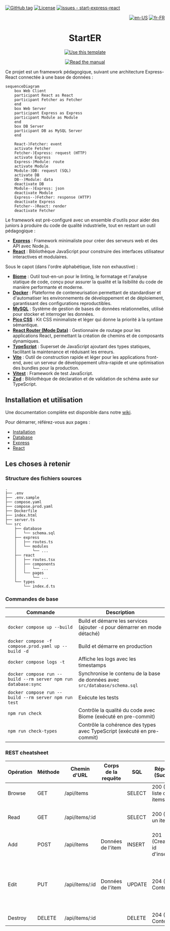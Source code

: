 [![GitHub tag](https://img.shields.io/github/tag/rocambille/start-express-react?include_prereleases=&sort=semver&color=white)](https://github.com/rocambille/start-express-react/tags/)
[![License](https://img.shields.io/badge/license-MIT-white)](https://github.com/rocambille/start-express-react/blob/main/LICENSE.md)
[![issues - start-express-react](https://img.shields.io/github/issues/rocambille/start-express-react)](https://github.com/rocambille/start-express-react/issues)

<div align="right">

[![en-US](https://img.shields.io/badge/lang-en--US-white.svg)](./README.en-US.md)
[![fr-FR](https://img.shields.io/badge/lang-fr--FR-green.svg)](./README.md)

</div>

<div align="center">
    
# StartER

[![Use this template](https://img.shields.io/badge/Démarrer-Use_this_template-2ea44f?style=for-the-badge)](https://github.com/rocambille/start-express-react/generate)

[![Read the manual](https://img.shields.io/badge/Apprendre-Read_the_manual-blue?style=for-the-badge)](https://github.com/rocambille/start-express-react/wiki)

</div>

Ce projet est un framework pédagogique, suivant une architecture Express-React connectée à une base de données :

```mermaid
sequenceDiagram
    box Web Client
    participant React as React
    participant Fetcher as Fetcher
    end
    box Web Server
    participant Express as Express
    participant Module as Module
    end
    box DB Server
    participant DB as MySQL Server
    end

    React-)Fetcher: event
    activate Fetcher
    Fetcher-)Express: request (HTTP)
    activate Express
    Express-)Module: route
    activate Module
    Module-)DB: request (SQL)
    activate DB
    DB--)Module: data
    deactivate DB
    Module--)Express: json
    deactivate Module
    Express--)Fetcher: response (HTTP)
    deactivate Express
    Fetcher--)React: render
    deactivate Fetcher
```

Le framework est pré-configuré avec un ensemble d'outils pour aider des juniors à produire du code de qualité industrielle, tout en restant un outil pédagogique :

- [**Express**](https://expressjs.com/) : Framework minimaliste pour créer des serveurs web et des API avec Node.js.  
- [**React**](https://react.dev/learn) : Bibliothèque JavaScript pour construire des interfaces utilisateur interactives et modulaires.  

Sous le capot (dans l'ordre alphabétique, liste non exhaustive) :

- [**Biome**](https://biomejs.dev/) : Outil tout-en-un pour le linting, le formatage et l'analyse statique de code, conçu pour assurer la qualité et la lisibilité du code de manière performante et moderne.  
- [**Docker**](https://docs.docker.com/) : Plateforme de conteneurisation permettant de standardiser et d'automatiser les environnements de développement et de déploiement, garantissant des configurations reproductibles.  
- [**MySQL**](https://dev.mysql.com/doc/refman/8.4/en/) : Système de gestion de bases de données relationnelles, utilisé pour stocker et interroger les données.  
- [**Pico CSS**](https://picocss.com/) : Kit CSS minimaliste et léger qui donne la priorité à la syntaxe sémantique.  
- [**React Router (Mode Data)**](https://reactrouter.com/home) : Gestionnaire de routage pour les applications React, permettant la création de chemins et de composants dynamiques.  
- [**TypeScript**](https://www.typescriptlang.org/) : Superset de JavaScript ajoutant des types statiques, facilitant la maintenance et réduisant les erreurs.  
- [**Vite**](https://vite.dev/guide/) : Outil de construction rapide et léger pour les applications front-end, avec un serveur de développement ultra-rapide et une optimisation des bundles pour la production.  
- [**Vitest**](https://vitest.dev/guide/) : Framework de test JavaScript.  
- [**Zod**](https://zod.dev/) : Bibliothèque de déclaration et de validation de schéma axée sur TypeScript.  

## Installation et utilisation

Une documentation complète est disponible dans notre [wiki](https://github.com/rocambille/start-express-react/wiki).

Pour démarrer, référez-vous aux pages :

* [Installation](https://github.com/rocambille/start-express-react/wiki/Installation)
* [Database](https://github.com/rocambille/start-express-react/wiki/Database)
* [Express](https://github.com/rocambille/start-express-react/wiki/Express)
* [React](https://github.com/rocambille/start-express-react/wiki/React)

## Les choses à retenir

### Structure des fichiers sources

```
.
├── .env
├── .env.sample
├── compose.yaml
├── compose.prod.yaml
├── Dockerfile
├── index.html
├── server.ts
└── src
    ├── database
    │   └── schema.sql
    ├── express
    │   ├── routes.ts
    │   └── modules
    │       └── ...
    ├── react
    │   ├── routes.tsx
    │   ├── components
    │   │   └── ...
    │   └── pages
    │       └── ...
    └── types
        └── index.d.ts
```

### Commandes de base

| Commande                                                          | Description                                                                 |
|-------------------------------------------------------------------|-----------------------------------------------------------------------------|
| `docker compose up --build`                                       | Build et démarre les services (ajouter `-d` pour démarrer en mode détaché)  |
| `docker compose -f compose.prod.yaml up --build -d`               | Build et démarre en production                                              |
| `docker compose logs -t`                                          | Affiche les logs avec les timestamps                                        |
| `docker compose run --build --rm server npm run database:sync`    | Synchronise le contenu de la base de données avec `src/database/schema.sql` |
| `docker compose run --build --rm server npm run test`             | Exécute les tests                                                           |
| `npm run check`                                                   | Contrôle la qualité du code avec Biome (exécuté en pre-commit)              |
| `npm run check-types`                                             | Contrôle la cohérence des types avec TypeScript (exécuté en pre-commit)     |

### REST cheatsheet

| Opération | Méthode | Chemin d'URL    | Corps de la requête | SQL     | Réponse (Succès)                | Réponse (Erreur)                                                        |
|-----------|---------|-----------------|---------------------|---------|---------------------------------|-------------------------------------------------------------------------|
| Browse    | GET     | /api/items      |                     | SELECT  | 200 (OK), liste des items.      |                                                                         |
| Read      | GET     | /api/items/:id  |                     | SELECT  | 200 (OK), un item.              | 404 (Not Found), si id invalide.                                        |
| Add       | POST    | /api/items      | Données de l'item   | INSERT  | 201 (Created), id d'insertion.  | 400 (Bad Request), si corps invalide.                                   |
| Edit      | PUT     | /api/items/:id  | Données de l'item   | UPDATE  | 204 (No Content).               | 400 (Bad Request), si corps invalide. 404 (Not Found), si id invalide.  |
| Destroy   | DELETE  | /api/items/:id  |                     | DELETE  | 204 (No Content).               |                                                                         |
